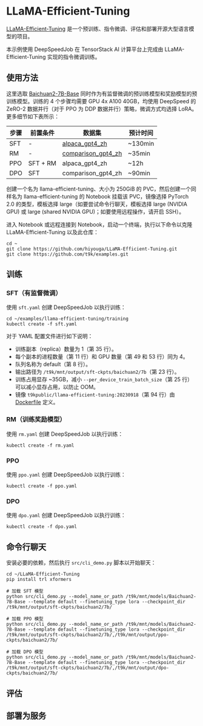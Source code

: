 # LLaMA-Efficient-Tuning

[LLaMA-Efficient-Tuning](https://github.com/hiyouga/LLaMA-Efficient-Tuning) 是一个预训练、指令微调、评估和部署开源大型语言模型的项目。

本示例使用 DeepSpeedJob 在 TensorStack AI 计算平台上完成由 LLaMA-Efficient-Tuning 实现的指令微调训练。

## 使用方法

这里选取 [Baichuan2-7B-Base](https://huggingface.co/baichuan-inc/Baichuan2-7B-Base) 同时作为有监督微调的预训练模型和奖励模型的预训练模型。训练的 4 个步骤均需要 GPU 4x A100 40GB，均使用 DeepSpeed 的 ZeRO-2 数据并行（对于 PPO 为 DDP 数据并行）策略，微调方式均选择 LoRA。更多细节如下表所示：

| 步骤 | 前置条件 | 数据集                                                                           | 预计时间 |
| ---- | -------- | -------------------------------------------------------------------------------- | -------- |
| SFT  | -        | [alpaca_gpt4_zh](https://github.com/Instruction-Tuning-with-GPT-4/GPT-4-LLM)     | ~130min  |
| RM   | -        | [comparison_gpt4_zh](https://github.com/Instruction-Tuning-with-GPT-4/GPT-4-LLM) | ~35min   |
| PPO  | SFT + RM | alpaca_gpt4_zh                                                                   | ~12h     |
| DPO  | SFT      | comparison_gpt4_zh                                                               | ~90min   |

创建一个名为 llama-efficient-tuning、大小为 250GiB 的 PVC，然后创建一个同样名为 llama-efficient-tuning 的 Notebook 挂载该 PVC，镜像选择 PyTorch 2.0 的类型，模板选择 large（如要尝试命令行聊天，模板选择 large (NVIDIA GPU) 或 large (shared NVIDIA GPU)；如要使用远程操作，请开启 SSH）。

进入 Notebook 或远程连接到 Notebook，启动一个终端，执行以下命令以克隆 LLaMA-Efficient-Tuning 以及此仓库：

```shell
cd ~
git clone https://github.com/hiyouga/LLaMA-Efficient-Tuning.git
git clone https://github.com/t9k/examples.git
```

## 训练

### SFT（有监督微调）

使用 `sft.yaml` 创建 DeepSpeedJob 以执行训练：

```shell
cd ~/examples/llama-efficient-tuning/training
kubectl create -f sft.yaml
```

对于 YAML 配置文件进行如下说明：

* 训练副本（replica）数量为 1（第 35 行）。
* 每个副本的进程数量（第 11 行）和 GPU 数量（第 49 和 53 行）同为 4。
* 队列名称为 default（第 8 行）。
* 输出路径为 `/t9k/mnt/output/sft-ckpts/baichuan2/7b`（第 23 行）。
* 训练占用显存 ~35GB，减小 `--per_device_train_batch_size`（第 25 行）可以减小显存占用，以防止 OOM。
* 镜像 `t9kpublic/llama-efficient-tuning:20230918`（第 94 行）由 [Dockerfile](./docker/Dockerfile) 定义。

### RM（训练奖励模型）

使用 `rm.yaml` 创建 DeepSpeedJob 以执行训练：

```shell
kubectl create -f rm.yaml
```

### PPO

使用 `ppo.yaml` 创建 DeepSpeedJob 以执行训练：

```shell
kubectl create -f ppo.yaml
```

### DPO

使用 `dpo.yaml` 创建 DeepSpeedJob 以执行训练：

```shell
kubectl create -f dpo.yaml
```

## 命令行聊天

安装必要的依赖，然后执行 `src/cli_demo.py` 脚本以开始聊天：

```shell
cd ~/LLaMA-Efficient-Tuning
pip install trl xformers

# 加载 SFT 模型
python src/cli_demo.py --model_name_or_path /t9k/mnt/models/Baichuan2-7B-Base --template default --finetuning_type lora --checkpoint_dir /t9k/mnt/output/sft-ckpts/baichuan2/7b/

# 加载 PPO 模型
python src/cli_demo.py --model_name_or_path /t9k/mnt/models/Baichuan2-7B-Base --template default --finetuning_type lora --checkpoint_dir /t9k/mnt/output/sft-ckpts/baichuan2/7b/,/t9k/mnt/output/ppo-ckpts/baichuan2/7b/

# 加载 DPO 模型
python src/cli_demo.py --model_name_or_path /t9k/mnt/models/Baichuan2-7B-Base --template default --finetuning_type lora --checkpoint_dir /t9k/mnt/output/sft-ckpts/baichuan2/7b/,/t9k/mnt/output/dpo-ckpts/baichuan2/7b/
```

## 评估

## 部署为服务
